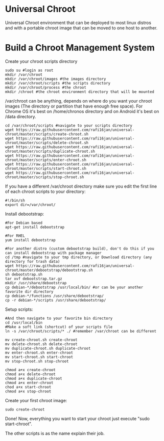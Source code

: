 # Universal Chroot
Universal Chroot environment that can be deployed to most linux distros and with a portable chroot image that can be moved to one host to another.

# Build a Chroot Management System
Create your chroot scripts directory

```
sudo su #login as root
mkdir /var/chroot
mkdir /var/chroot/images #the images directory
mkdir /var/chroot/scripts #the scripts directory
mkdir /var/chroot/process #the chroot
mkdir /chroot #the chroot environment directory that will be mounted
```

/var/chroot can be anything, depends on where do you want your chroot images (The directory or partition that have enough free space). For Chrome OS it's best on /home/chronos directory and on Android it's best on /data directory.

```
cd /var/chroot/scripts #navigate to your scripts directory
wget https://raw.githubusercontent.com/rafi16jan/universal-chroot/master/scripts/create-chroot.sh
wget https://raw.githubusercontent.com/rafi16jan/universal-chroot/master/scripts/delete-chroot.sh
wget https://raw.githubusercontent.com/rafi16jan/universal-chroot/master/scripts/duplicate-chroot.sh
wget https://raw.githubusercontent.com/rafi16jan/universal-chroot/master/scripts/enter-chroot.sh
wget https://raw.githubusercontent.com/rafi16jan/universal-chroot/master/scripts/start-chroot.sh
wget https://raw.githubusercontent.com/rafi16jan/universal-chroot/master/scripts/stop-chroot.sh
```

If you have a different /var/chroot directory make sure you edit the first line of each chroot scripts to your directory:
```
#!/bin/sh
export dir=/var/chroot/
```

Install debootstrap:

```
#For Debian based
apt-get install debootstrap

#For RHEL
yum install debootstrap

#For another distro (custom debootstrap build), don't do this if you can install debootstrap with package manager
cd /tmp #navigate to your tmp directory, or Download directory (any directory for trash data)
wget https://raw.githubusercontent.com/rafi16jan/universal-chroot/master/debootstrap/debootstrap.sh
sh debootstrap.sh
tar xvf debootstrap.tar.gz
mkdir /usr/share/debootstrap
cp debian-*/debootstrap /usr/local/bin/ #or can be your another favorite dir directory
cp debian-*/functions /usr/share/debootstrap/
cp -r debian-*/scripts /usr/share/debootstrap/
```

Setup scripts:

```
#And then navigate to your favorite bin directory
cd /usr/local/bin
#Make a soft link (shortcut) of your scripts file
ln -s /var/chroot/scripts/* ./ #remember /var/chroot can be different

mv create-chroot.sh create-chroot
mv delete-chroot.sh delete-chroot
mv duplicate-chroot.sh duplicate-chroot
mv enter-chroot.sh enter-chroot
mv start-chroot.sh start-chroot
mv stop-chroot.sh stop-chroot

chmod a+x create-chroot
chmod a+x delete-chroot
chmod a+x duplicate-chroot
chmod a+x enter-chroot
chod a+x start-chroot
chmod a+x stop-chroot
```

Create your first chroot image:
```
sudo create-chroot
```

Done! Now, everything you want to start your chroot just execute "sudo start-chroot".

The other scripts is as the name explain their job.
